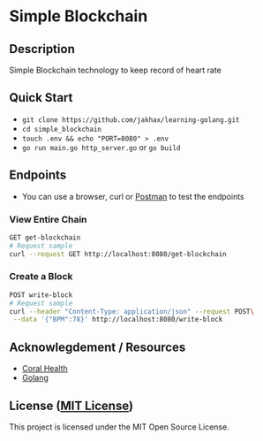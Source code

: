 Simple Blockchain
===================
## Description

Simple Blockchain technology to keep record of heart rate 

## Quick Start

- `git clone https://github.com/jakhax/learning-golang.git`
- `cd simple_blockchain`
- `touch .env && echo "PORT=8080" > .env`
- `go run main.go http_server.go` or   `go build`

## Endpoints
- You can use a browser, curl or [Postman](https://www.getpostman.com/apps) to test the endpoints

### View Entire Chain
``` bash
GET get-blockchain
# Request sample
curl --request GET http://localhost:8080/get-blockchain
```

### Create a Block
``` bash
POST write-block
# Request sample
curl --header "Content-Type: application/json" --request POST\
 --data '{"BPM":78}' http://localhost:8080/write-block
```

## Acknowlegdement / Resources
* [Coral Health](https://medium.com/@mycoralhealth/code-your-own-blockchain-in-less-than-200-lines-of-go-e296282bcffc)
* [Golang](https://golang.org)


## License ([MIT License](http://choosealicense.com/licenses/mit/))
This project is licensed under the MIT Open Source License.